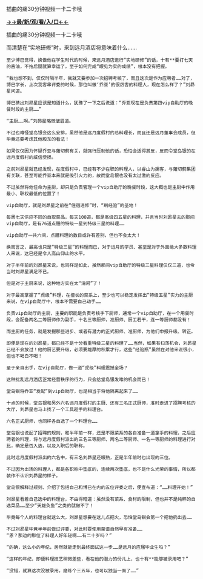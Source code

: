 插曲的痛30分钟视频一卡二卡哦

**<a href="http://www.baidu.com/link?url=7_xtFUWki7hexbSrF9U18DvNUoYAjH8P5i8sQYawypq&wd">→→最/新/观/看/入/口←←</a>**

插曲的痛30分钟视频一卡二卡哦


 而清楚在“实地研修”时，来到远月酒店将意味着什么……

    至少博巳觉得，换做他在学生时代的时候，来远月酒店进行“实地研修”的话，十有**要打七天的酱油，不拖后腿就算幸运了，至于如何完成“眼见为实的成绩”，根本没有把握。

    “我也想不到，仅仅时隔半年，我就又要参加一次招聘考核了，而且这次是作为应聘者……对了，博巳学长，上次我客串评委的时候，那位叫做‘乔亚’的很厉害的料理人，现在怎么样了？”刘昴星问道。

    博巳猜出刘昴星应该是知道什么，犹豫了一下之后说道：“乔亚现在是负责第四vip自助厅的晚餐时段的主厨……”

    “主厨……啊。”刘昴星略微皱眉道。

    不过也难怪堂岛银会这么安排，虽然他是远月度假村的总料理长，而且还是远月董事会成员，但毕竟还要考虑其他股东的看法！

    如果仅仅因为怀疑乔亚与薙切蓟有关，就强行压制他的话，恐怕会适得其反，反而令堂岛银的在远月度假村的威信受损。

    之前刘昴星就已经发现，在度假村中，已经有不少在职的料理人，以睿山为掮客，与薙切蓟集团有关联，甚至可能乔亚本来就是吸引火力的，故而堂岛银也没有太过激的反应。

    不过虽然将他任命为主厨，却只是负责管理一个vip自助厅的晚餐时段，这大概也是主厨中作用最小、职权最低的位置了！

    vip自助厅，就是刘昴星之前在“住宿进修”时，“刷经验”的圣地！

    每周七天供应不同的自取菜品，每天100道，都是高级四五星的料理，并且当时刘昴星去的那间vip自助厅，是有76道点膳的特级一星到特级三星的料理……

    vip自助厅一共六间，点膳料理的数目或许有差别，但也不会太大！

    换而言之，最高也只是“特级三星”的料理而已，对于远月的学员、甚至是对于外面绝大多数料理人来说，这已经是令人高山仰止的水平。

    对于半年前的刘昴星来说，也同样是如此，虽然那间vip自助厅的特级三星料理仅仅三道，也令当时刘昴星满足不已。

    但是对于主厨来说，这种地方实在太“清闲”了！

    对于最高掌握了“虎级”料理，在擅长的菜系上，至少也可以稳定发挥出“特级五星”实力的主厨来说，在vip自助厅中，根本不需要自己动手……

    负责vip自助厅的主厨，主要的职能是负责考核手下厨师，通常一个vip自助厅，在一个用餐时段，会配备两名二等厨师作为副手，十名三等厨师，准厨师、厨工若干，连一等厨师都没有！

    而主厨的任务，就是发掘那些进步、或者有潜力的正式厨师、准厨师，为他们申报升级、转正。

    即便是现在的刘昴星，都已经不是十分看重特级三星的料理了……当然，如果有扫荡机会，刘昴星已经不会放过！他的厨艺要升级，必须要雄厚的积累才行，这些“经验瓶”虽然在对他来说很小，但也不喝白不喝！

    至于亲自出手，在vip自助厅，做一道“虎级”料理震撼全场？

    这种扰乱远月酒店正常经营秩序的行为，只会给堂岛银发难的机会而已！

    堂岛银将乔亚“发配”到vip自助厅，也是相当于将他隔离起来了……

    十点的时候，堂岛银和另外六名远月度假村的主厨、还有三名正式厨师，准时走进了招聘考核的大厅，刘昴星也马上找了一个工具趁手的料理台。

    六名正式厨师，也同样各自选了一个料理台……

    堂岛银也说起了招聘的规则，和半年前一样，还是不限菜系的各自准备一道拿手的料理，之后应聘者的料理，将与远月度假村派出的三名三等厨师、两名二等厨师、一名一等厨师的料理进行对比，确定是否入选，以及入职后的职称。

    此时远月度假村派出的六名中，有三名刘昴星还眼熟，正是半年前时也出现的三位。

    不过因为出场的料理人，都是各职称中垫底的，连续两次垫底，也不是什么光荣的事情，所以都装作不认识刘昴星的样子。

    堂岛银解释过规则、介绍了包括自己和博巳在内的五位评委之后，便宣布道：“……料理开始！”

    刘昴星看着自己选中的料理台，不由得暗道：虽然没有菜系、食材的限制，但也并不是纯粹的自选菜品……至少“天雄灸鱼”之类的就做不了！

    毕竟每个人的料理台就这么大，刘昴星想要在这儿点把火，恐怕堂岛银会第一个把他扔出去……

    不过刘昴星毕竟半年前做过评委，对此时要使用菜谱自然早有准备……
    “恩？那边的那位了料理人好年轻啊……有二十岁吗？”

    “的确，这么小的年纪，居然就能走到最终面试这一步……是远月的应届毕业生吗？”

    “这样的年纪，即便料理技艺稍微差些，看在他的潜力的份儿上，也十有**能够被录用吧？”

    “没错，就算这次没被录用，磨练个三五年，也可以独当一面了……”
